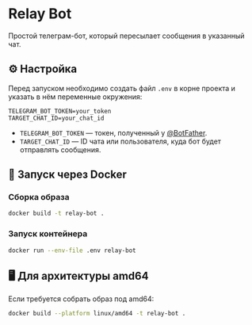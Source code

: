 # Relay Bot

Простой телеграм-бот, который пересылает сообщения в указанный чат.

## ⚙️ Настройка

Перед запуском необходимо создать файл `.env` в корне проекта и указать в нём переменные окружения:

```env
TELEGRAM_BOT_TOKEN=your_token
TARGET_CHAT_ID=your_chat_id
````

* `TELEGRAM_BOT_TOKEN` — токен, полученный у [@BotFather](https://t.me/BotFather).
* `TARGET_CHAT_ID` — ID чата или пользователя, куда бот будет отправлять сообщения.

## 🚀 Запуск через Docker

### Сборка образа

```bash
docker build -t relay-bot .
```

### Запуск контейнера

```bash
docker run --env-file .env relay-bot
```

## 🖥️ Для архитектуры amd64

Если требуется собрать образ под amd64:

```bash
docker build --platform linux/amd64 -t relay-bot .
```
